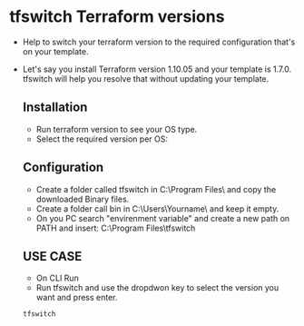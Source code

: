 # tfswitch Terraform versions 
- Help to switch your terraform version to the required configuration that's on your template.
- Let's say you install Terraform version 1.10.05 and your template is 1.7.0. tfswitch will help you resolve that without updating your template.

  ## Installation
  - Run terraform version to see your OS type.
  - Select the required version per OS:
 
  ## Configuration
  - Create a folder called tfswitch in C:\Program Files\ and copy the downloaded Binary files.
  - Create a folder call bin in C:\Users\Yourname\ and keep it empty.
  - On you PC search "envirenment variable" and create a new path on PATH and insert: C:\Program Files\tfswitch
 
  ## USE CASE
  - On CLI Run
  - Run tfswitch and use the dropdwon key to select the version you want and press enter.
  ```
  tfswitch
  ```

